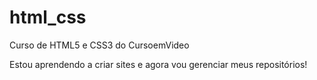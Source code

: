 # html_css
 Curso de HTML5 e CSS3 do CursoemVideo

 Estou aprendendo a criar sites e agora vou gerenciar meus repositórios!
